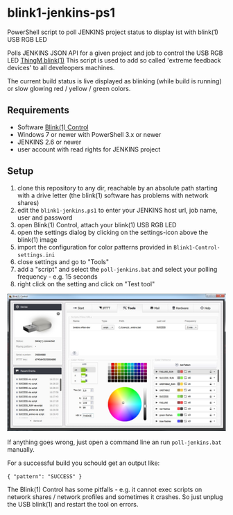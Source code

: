 # blink1-jenkins-ps1
PowerShell script to poll JENKINS project status to display ist with blink(1) USB RGB LED

Polls JENKINS JSON API for a given project and job to control the USB RGB LED [ThingM blink(1)](https://blink1.thingm.com/)
This script is used to add so called 'extreme feedback devices' to all develeopers machines.

The current build status is live displayed as blinking (while build is running) or slow glowing red / yellow / green colors.

## Requirements

- Software [Blink(1) Control](http://blink1.thingm.com/blink1control/)
- Windows 7 or newer with PowerShell 3.x or newer
- JENKINS 2.6 or newer
- user account with read rights for JENKINS project

## Setup

1. clone this repository to any dir, reachable by an absolute path starting with a drive letter (the blink(1) software has problems with network shares)
2. edit the `blink1-jenkins.ps1` to enter your JENKINS host url, job name, user and password
3. open Blink(1) Control, attach your blink(1) USB RGB LED
4. open the settings dialog by clicking on the settings-icon above the blink(1) image
5. import the configuration for color patterns provided in `Blink1-Control-settings.ini`
6. close settings and go to "Tools"
7. add a "script" and select the `poll-jenkins.bat` and select your polling frequency - e.g. 15 seconds
8. right click on the setting and click on "Test tool"

![Blink(1) Control GUI](Blink1-Control-settings.jpg)

If anything goes wrong, just open a command line an run `poll-jenkins.bat` manually. 

For a successful build you schould get an output like:
```
{ "pattern": "SUCCESS" }
```

The Blink(1) Control has some pitfalls - e.g. it cannot exec scripts on network shares / network profiles and sometimes it crashes. So just unplug the USB blink(1) and restart the tool on errors.
